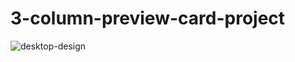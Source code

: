 # 3-column-preview-card-project
![desktop-design](https://user-images.githubusercontent.com/119471551/208339550-0d4950b9-3eb7-4775-bb84-b3464e69f32e.jpg)
